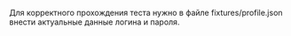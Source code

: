 Для корректного прохождения теста нужно в файле fixtures/profile.json внести актуальные данные логина и пароля.
